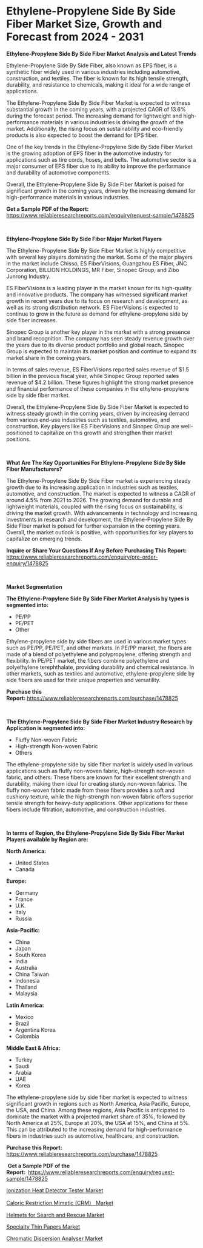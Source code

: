 <p><h1>Ethylene-Propylene Side By Side Fiber Market Size, Growth and Forecast from 2024 - 2031</h1></p><p><strong>Ethylene-Propylene Side By Side Fiber Market Analysis and Latest Trends</strong></p>
<p><p>Ethylene-Propylene Side By Side Fiber, also known as EPS fiber, is a synthetic fiber widely used in various industries including automotive, construction, and textiles. The fiber is known for its high tensile strength, durability, and resistance to chemicals, making it ideal for a wide range of applications.</p><p>The Ethylene-Propylene Side By Side Fiber Market is expected to witness substantial growth in the coming years, with a projected CAGR of 13.6% during the forecast period. The increasing demand for lightweight and high-performance materials in various industries is driving the growth of the market. Additionally, the rising focus on sustainability and eco-friendly products is also expected to boost the demand for EPS fiber.</p><p>One of the key trends in the Ethylene-Propylene Side By Side Fiber Market is the growing adoption of EPS fiber in the automotive industry for applications such as tire cords, hoses, and belts. The automotive sector is a major consumer of EPS fiber due to its ability to improve the performance and durability of automotive components.</p><p>Overall, the Ethylene-Propylene Side By Side Fiber Market is poised for significant growth in the coming years, driven by the increasing demand for high-performance materials in various industries.</p></p>
<p><strong>Get a Sample PDF of the Report:&nbsp;</strong> <a href="https://www.reliableresearchreports.com/enquiry/request-sample/1478825">https://www.reliableresearchreports.com/enquiry/request-sample/1478825</a></p>
<p>&nbsp;</p>
<p><strong>Ethylene-Propylene Side By Side Fiber Major Market Players</strong></p>
<p><p>The Ethylene-Propylene Side By Side Fiber Market is highly competitive with several key players dominating the market. Some of the major players in the market include Chisso, ES FiberVisions, Guangzhou ES Fiber, JNC Corporation, BILLION HOLDINGS, MR Fiber, Sinopec Group, and Zibo Junrong Industry.</p><p>ES FiberVisions is a leading player in the market known for its high-quality and innovative products. The company has witnessed significant market growth in recent years due to its focus on research and development, as well as its strong distribution network. ES FiberVisions is expected to continue to grow in the future as demand for ethylene-propylene side by side fiber increases.</p><p>Sinopec Group is another key player in the market with a strong presence and brand recognition. The company has seen steady revenue growth over the years due to its diverse product portfolio and global reach. Sinopec Group is expected to maintain its market position and continue to expand its market share in the coming years.</p><p>In terms of sales revenue, ES FiberVisions reported sales revenue of $1.5 billion in the previous fiscal year, while Sinopec Group reported sales revenue of $4.2 billion. These figures highlight the strong market presence and financial performance of these companies in the ethylene-propylene side by side fiber market.</p><p>Overall, the Ethylene-Propylene Side By Side Fiber Market is expected to witness steady growth in the coming years, driven by increasing demand from various end-use industries such as textiles, automotive, and construction. Key players like ES FiberVisions and Sinopec Group are well-positioned to capitalize on this growth and strengthen their market positions.</p></p>
<p>&nbsp;</p>
<p><strong>What Are The Key Opportunities For Ethylene-Propylene Side By Side Fiber Manufacturers?</strong></p>
<p><p>The Ethylene-Propylene Side By Side Fiber market is experiencing steady growth due to its increasing application in industries such as textiles, automotive, and construction. The market is expected to witness a CAGR of around 4.5% from 2021 to 2026. The growing demand for durable and lightweight materials, coupled with the rising focus on sustainability, is driving the market growth. With advancements in technology and increasing investments in research and development, the Ethylene-Propylene Side By Side Fiber market is poised for further expansion in the coming years. Overall, the market outlook is positive, with opportunities for key players to capitalize on emerging trends.</p></p>
<p><strong>Inquire or Share Your Questions If Any Before Purchasing This Report:</strong> <a href="https://www.reliableresearchreports.com/enquiry/pre-order-enquiry/1478825">https://www.reliableresearchreports.com/enquiry/pre-order-enquiry/1478825</a></p>
<p>&nbsp;</p>
<p><strong>Market Segmentation</strong></p>
<p><strong>The Ethylene-Propylene Side By Side Fiber Market Analysis by types is segmented into:</strong></p>
<p><ul><li>PE/PP</li><li>PE/PET</li><li>Other</li></ul></p>
<p><p>Ethylene-propylene side by side fibers are used in various market types such as PE/PP, PE/PET, and other markets. In PE/PP market, the fibers are made of a blend of polyethylene and polypropylene, offering strength and flexibility. In PE/PET market, the fibers combine polyethylene and polyethylene terephthalate, providing durability and chemical resistance. In other markets, such as textiles and automotive, ethylene-propylene side by side fibers are used for their unique properties and versatility.</p></p>
<p><strong>Purchase this Report:&nbsp;</strong><a href="https://www.reliableresearchreports.com/purchase/1478825">https://www.reliableresearchreports.com/purchase/1478825</a></p>
<p>&nbsp;</p>
<p><strong>The Ethylene-Propylene Side By Side Fiber Market Industry Research by Application is segmented into:</strong></p>
<p><ul><li>Fluffy Non-woven Fabric</li><li>High-strength Non-woven Fabric</li><li>Others</li></ul></p>
<p><p>The ethylene-propylene side by side fiber market is widely used in various applications such as fluffy non-woven fabric, high-strength non-woven fabric, and others. These fibers are known for their excellent strength and durability, making them ideal for creating sturdy non-woven fabrics. The fluffy non-woven fabric made from these fibers provides a soft and cushiony texture, while the high-strength non-woven fabric offers superior tensile strength for heavy-duty applications. Other applications for these fibers include filtration, automotive, and construction industries.</p></p>
<p>&nbsp;</p>
<p><strong>In terms of Region, the Ethylene-Propylene Side By Side Fiber Market Players available by Region are:</strong></p>
<p>
    <p> <strong> North America: </strong>
        <ul>
            <li>United States</li>
            <li>Canada</li>
        </ul>
        </p> 
    <p> <strong> Europe: </strong>
        <ul>
            <li>Germany</li>
            <li>France</li>
            <li>U.K.</li>
            <li>Italy</li>
            <li>Russia</li>
        </ul>
        </p> 
    <p> <strong> Asia-Pacific: </strong>
        <ul>
            <li>China</li>
            <li>Japan</li>
            <li>South Korea</li>
            <li>India</li>
            <li>Australia</li>
            <li>China Taiwan</li>
            <li>Indonesia</li>
            <li>Thailand</li>
            <li>Malaysia</li>
        </ul>
        </p> 
    <p> <strong> Latin America: </strong>
        <ul>
            <li>Mexico</li>
            <li>Brazil</li>
            <li>Argentina Korea</li>
            <li>Colombia</li>
        </ul>
        </p> 
    <p> <strong> Middle East & Africa: </strong>
        <ul>
            <li>Turkey</li>
            <li>Saudi</li>
            <li>Arabia</li>
            <li>UAE</li>
            <li>Korea</li>
        </ul>
    </p>
    </p>
<p><p>The ethylene-propylene side by side fiber market is expected to witness significant growth in regions such as North America, Asia Pacific, Europe, the USA, and China. Among these regions, Asia Pacific is anticipated to dominate the market with a projected market share of 35%, followed by North America at 25%, Europe at 20%, the USA at 15%, and China at 5%. This can be attributed to the increasing demand for high-performance fibers in industries such as automotive, healthcare, and construction.</p></p>
<p><strong>Purchase this Report: </strong><a href="https://www.reliableresearchreports.com/purchase/1478825">https://www.reliableresearchreports.com/purchase/1478825</a></p>
<p>&nbsp;<strong>Get a Sample PDF of the Report:&nbsp;&nbsp;</strong><a href="https://www.reliableresearchreports.com/enquiry/request-sample/1478825">https://www.reliableresearchreports.com/enquiry/request-sample/1478825</a></p>
<p><strong></strong></p>
<p><p><a href="https://github.com/johnbach50/Market-Research-Report-List-1/blob/main/ionization-heat-detector-tester-market.md">Ionization Heat Detector Tester Market</a></p><p><a href="https://github.com/kathiaseamanalvaradovlprc2h/Market-Research-Report-List-1/blob/main/caloric-restriction-mimetic-crm-market.md">Caloric Restriction Mimetic (CRM） Market</a></p><p><a href="https://github.com/GroverBarry/Market-Research-Report-List-3/blob/main/helmets-for-search-and-rescue-market.md">Helmets for Search and Rescue Market</a></p><p><a href="https://github.com/pjcfca/Market-Research-Report-List-1/blob/main/specialty-thin-papers-market.md">Specialty Thin Papers Market</a></p><p><a href="https://github.com/lylyparadise/Market-Research-Report-List-1/blob/main/chromatic-dispersion-analyser-market.md">Chromatic Dispersion Analyser Market</a></p></p>